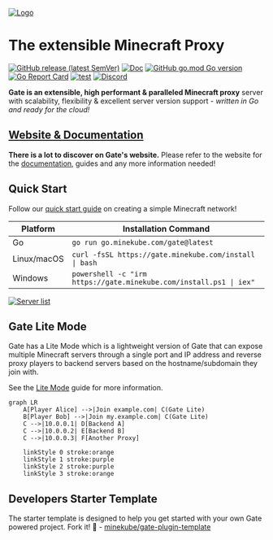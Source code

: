 [![Logo](.web/docs/public/og-image.png)](https://gate.minekube.com)

# The extensible Minecraft Proxy

[![GitHub release (latest SemVer)](https://img.shields.io/github/v/release/minekube/gate?sort=semver)](https://github.com/minekube/gate/releases)
[![Doc](https://img.shields.io/badge/go.dev-reference-007d9c?logo=go)](https://pkg.go.dev/go.minekube.com/gate)
[![GitHub go.mod Go version](https://img.shields.io/github/go-mod/go-version/minekube/gate?logo=go)](https://golang.org/doc/devel/release.html)
[![Go Report Card](https://goreportcard.com/badge/go.minekube.com/gate)](https://goreportcard.com/report/go.minekube.com/gate)
[![test](https://github.com/minekube/gate/workflows/ci/badge.svg)](https://github.com/minekube/gate/actions)
[![Discord](https://img.shields.io/discord/633708750032863232?logo=discord)](https://discord.gg/6vMDqWE)

**Gate is an extensible, high performant & paralleled
Minecraft proxy** server with scalability, flexibility &
excellent server version support -
_written in Go and ready for the cloud!_

## [Website & Documentation](https://gate.minekube.com)

**There is a lot to discover on Gate's website.**
Please refer to the website for the [documentation](https://gate.minekube.com),
guides and any more information needed!

## Quick Start

Follow our [quick start guide](https://gate.minekube.com/guide/quick-start/) on creating a simple Minecraft network!

| Platform     | Installation Command |
|-------------|---------------------|
| Go          | `go run go.minekube.com/gate@latest` |
| Linux/macOS | `curl -fsSL https://gate.minekube.com/install \| bash` |
| Windows     | `powershell -c "irm https://gate.minekube.com/install.ps1 \| iex"` |

[![Server list](.web/docs/images/server-list.png)](https://gate.minekube.com)

## Gate Lite Mode

Gate has a Lite Mode which is a lightweight version of Gate that can expose
multiple Minecraft servers through a single port and IP address and reverse proxy
players to backend servers based on the hostname/subdomain they join with.

See the [Lite Mode](https://gate.minekube.com/guide/lite/) guide for more information.

```mermaid
graph LR
    A[Player Alice] -->|Join example.com| C(Gate Lite)
    B[Player Bob] -->|Join my.example.com| C(Gate Lite)
    C -->|10.0.0.1| D[Backend A]
    C -->|10.0.0.2| E[Backend B]
    C -->|10.0.0.3| F[Another Proxy]

    linkStyle 0 stroke:orange
    linkStyle 1 stroke:purple
    linkStyle 2 stroke:purple
    linkStyle 3 stroke:orange
```

## Developers Starter Template

The starter template is designed to help you get started with your own Gate powered project.
Fork it! 🚀 - [minekube/gate-plugin-template](https://github.com/minekube/gate-plugin-template)
